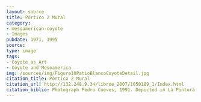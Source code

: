 ```yaml
---
layout: source
title: Pórtico 2 Mural 
category: 
- mesoamerican-coyote
- Images
pubdate: 1971, 1995
source: 
type: image
tags:
- Coyote as Art
- Coyote and Mesoamerica
img: /sources/img/Figure10PatioBlancoCoyoteDetail.jpg
citation_title: Pórtico 2 Mural 
citation_url: http://132.248.9.34/libroe_2007/1050189_1/Index.html
citation_biblio: Photograph Pedro Cueves, 1991. Depicted in La Pintura Mural Prehispánica en México. Teotihuacán. Universidad Nacional Autónoma de México Instituto De Investigaciones Estéticas. Mexico, 1995. Beatriz De La Fuente, editor. http://132.248.9.34/libroe_2007/1050189_1/Index.html Universidad Nacional Autónoma de México Instituto De Investigaciones Estéticas. Mexico, 1995. Beatriz De La Fuente, editor. http://132.248.9.34/libroe_2007/1050189_1/Index.html
---
```

